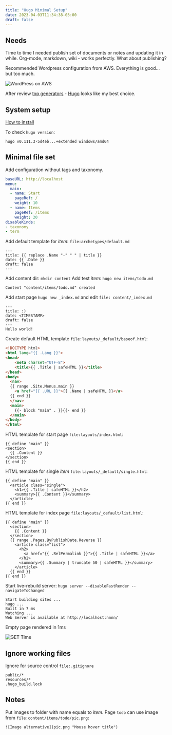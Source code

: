 ```yaml
---
title: "Hugo Minimal Setup"
date: 2023-04-03T11:34:38-03:00
draft: false
---
```


## Needs
Time to time I needed publish set of documents or notes and updating it in while. Org-mode, markdown, wiki - works perfectly. What about publishing?

Recommended Wordpress configuration from AWS. Everything is good... but too much.

![WordPress on AWS](aws-wordpress.png "WordPress on AWS reference architecture")

After review [top generators](https://jamstack.org/generators/) - [Hugo](https://gohugo.io/) looks like my best choice.

## System setup
[How to install](https://gohugo.io/installation/)

To check `hugo version`:
```out
hugo v0.111.3-5d4eb...+extended windows/amd64
```

## Minimal file set
Add configuration without tags and taxonomy.
```yml
baseURL: http://localhost
menu:
  main:
  - name: Start
    pageRef: /
    weight: 10
  - name: Items
    pageRef: /items
    weight: 20
disableKinds:
- taxonomy
- term
```

Add default template for *item*: `file:archetypes/default.md`
```
---
title: {{ replace .Name "-" " " | title }}
date: {{ .Date }}
draft: false
---
```

Add content dir: `mkdir content`
Add test *item*: `hugo new items/todo.md`
```out
Content "content/items/todo.md" created
```

Add start page `hugo new _index.md` and edit `file: content/_index.md`
```
---
title: :)
date: <TIMESTAMP>
draft: false
---
Hello world!
```

Create default HTML template `file:layouts/_default/baseof.html`:
```html
<!DOCTYPE html>
<html lang="{{ .Lang }}">
<head>
    <meta charset="UTF-8">
    <title>{{ .Title | safeHTML }}</title>
</head>
<body>
  <nav>
  {{ range .Site.Menus.main }}
    <a href="{{ .URL }}">{{ .Name | safeHTML }}</a>
  {{ end }}
  </nav>
  <main>
    {{- block "main" . }}{{- end }}
  </main>
</body>
</html>
```

HTML template for start page `file:layouts/index.html`:
```
{{ define "main" }}
<section>
  {{ .Content }}
</section>
{{ end }}
```

HTML template for single *item* `file:layouts/_default/single.html`:
```
{{ define "main" }}
  <article class="single">
    <h1>{{ .Title | safeHTML }}</h2>
    <summary>{{ .Content }}</summary>
  </article>
{{ end }}
```

HTML template for index page `file:layouts/_default/list.html`:
```
{{ define "main" }}
  <section>
    {{ .Content }}
  </section>
  {{ range .Pages.ByPublishDate.Reverse }}
    <article class="list">
      <h2>
        <a href="{{ .RelPermalink }}">{{ .Title | safeHTML }}</a>
      </h2>
      <summary>{{ .Summary | truncate 50 | safeHTML }}</summary>
    </article>
  {{ end }}
{{ end }}
```

Start live-rebuild server: `hugo server --disableFastRender --navigateToChanged`
```out
Start building sites ...
hugo ...
Built in 7 ms
Watching ...
Web Server is available at http://localhost:nnnn/
```

Empty page rendered in 1ms

![GET Time](1ms-page.png "Render time of empty page")

## Ignore working files
Ignore for source control `file:.gitignore`
```
public/*
resources/*
.hugo_build.lock
```

## Notes
Put images to folder with name equals to *item*. Page `todo` can use image from `file:content/items/todo/pic.png`:
```
![Image alternative](pic.png "Mouse hover title")
```
